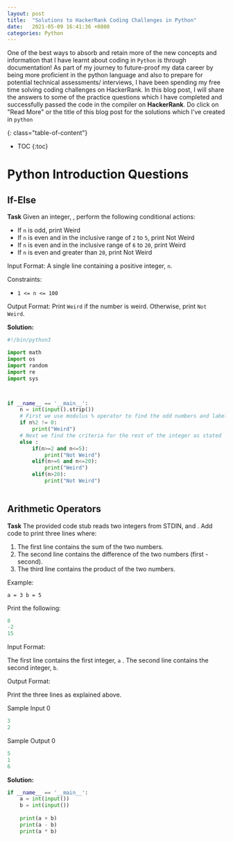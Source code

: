```yaml
---
layout: post
title:  "Solutions to HackerRank Coding Challenges in Python"
date:   2021-05-09 16:41:36 +0800
categories: Python
---
```


One of the best ways to absorb and retain more of the new concepts and information that I have learnt about coding in `Python` is through documentation! As part of my journey to future-proof my data career by being more proficient in the python language and also to prepare for potential technical assessments/ interviews, I have been spending my free time solving coding challenges on HackerRank. 
In this blog post, I will share the answers to some of the practice questions which I have completed and successfully passed the code in the compiler on **HackerRank**. Do click on "Read More" or the title of this blog post for the solutions which I've created in `python`

{: class="table-of-content"}
* TOC
{:toc}

# Python Introduction Questions

## If-Else

**Task**
Given an integer, , perform the following conditional actions:

- If `n` is odd, print Weird
- If `n` is even and in the inclusive range of `2` to `5`, print Not Weird
- If `n` is even and in the inclusive range of `6` to `20`, print Weird
- If `n` is even and greater than `20`, print Not Weird

Input Format:
A single line containing a positive integer, `n`.

Constraints:
- `1 <= n <= 100 `

Output Format:
Print `Weird` if the number is weird. Otherwise, print `Not Weird`.


**Solution:**
```python
#!/bin/python3

import math
import os
import random
import re
import sys



if __name__ == '__main__':
    n = int(input().strip())
    # First we use modulus % operator to find the odd numbers and label them as 'Weird'. Odd numbers will return a remainder that is not zero.
    if n%2 != 0:
        print("Weird")
    # Next we find the criteria for the rest of the integer as stated
    else :
        if(n>=2 and n<=5):
            print("Not Weird")
        elif(n>=6 and n<=20):
            print("Weird")
        elif(n>20):
            print("Not Weird")
    
```

## Arithmetic Operators

**Task**
The provided code stub reads two integers from STDIN,  and . Add code to print three lines where:

1. The first line contains the sum of the two numbers.
2. The second line contains the difference of the two numbers (first - second).
3. The third line contains the product of the two numbers.

Example:

`a = 3
b = 5`

Print the following:
```java
8
-2
15
```
Input Format:

The first line contains the first integer, `a` .
The second line contains the second integer, `b`.


Output Format:

Print the three lines as explained above.

Sample Input 0
```java
3
2
```
Sample Output 0
```java
5
1
6
```

**Solution:**
```python
if __name__ == '__main__':
    a = int(input())
    b = int(input())
    
    print(a + b)
    print(a - b)
    print(a * b)
```
